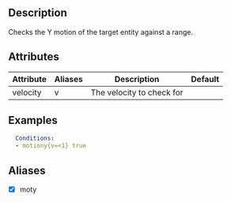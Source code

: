 ## Description
Checks the Y motion of the target entity against a range.


## Attributes
| Attribute | Aliases   | Description                                                          | Default |
|-----------|-----------|----------------------------------------------------------------------|---------|
| velocity  | v         | The velocity to check for                                            |         |


## Examples
```yaml
  Conditions:
  - motiony{v=<1} true
```


## Aliases
- [x] moty